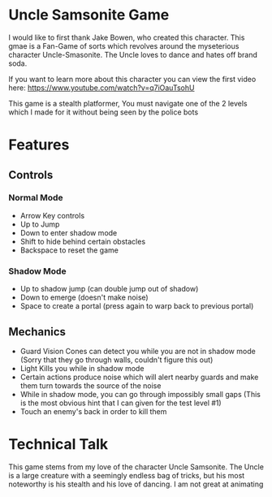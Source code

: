 # Uncle Samsonite Game

I would like to first thank Jake Bowen, who created this character. This gmae is a Fan-Game of sorts which revolves around the myseterious character Uncle-Smasonite. The Uncle loves to dance and hates off brand soda.

If you want to learn more about this character you can view the first video here: https://www.youtube.com/watch?v=q7iOauTsohU

This game is a stealth platformer, You must navigate one of the 2 levels which I made for it without being seen by the police bots

# Features
## Controls
### Normal Mode
- Arrow Key controls
- Up to Jump
- Down to enter shadow mode
- Shift to hide behind certain obstacles
- Backspace to reset the game

### Shadow Mode
- Up to shadow jump (can double jump out of shadow)
- Down to emerge (doesn't make noise)
- Space to create a portal (press again to warp back to previous portal)

## Mechanics
- Guard Vision Cones can detect you while you are not in shadow mode (Sorry that they go through walls, couldn't figure this out)
- Light Kills you while in shadow mode
- Certain actions produce noise which will alert nearby guards and make them turn towards the source of the noise
- While in shadow mode, you can go through impossibly small gaps (This is the most obvious hint that I can given for the test level #1)
- Touch an enemy's back in order to kill them

# Technical Talk
This game stems from my love of the character Uncle Samsonite. The Uncle is a large creature with a seemingly endless bag of tricks, but his most noteworthy is his stealth and his love of dancing. I am not great at animating 

